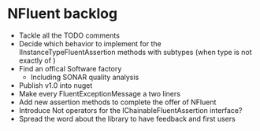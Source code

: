 NFluent backlog
===============

+ Tackle all the TODO comments
+ Decide which behavior to implement for the IInstanceTypeFluentAssertion methods with subtypes (when type is not exactly of )
+ Find an offical Software factory
	+ Including SONAR quality analysis
+ Publish v1.0 into nuget
+ Make every FluentExceptionMessage a two liners
+ Add new assertion methods to complete the offer of NFluent
+ Introduce Not operators for the IChainableFluentAssertion interface?
+ Spread the word about the library to have feedback and first users